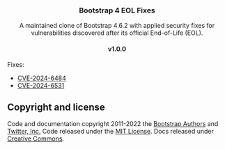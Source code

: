 
<h3 align="center">Bootstrap 4 EOL Fixes</h3>

<p align="center">
A maintained clone of Bootstrap 4.6.2 with applied security fixes for vulnerabilities discovered after its official End-of-Life (EOL).
</p>

<h4 align="center">v1.0.0</h3>
<p>Fixes:</p>
<ul>
    <li><a href="https://www.cve.org/CVERecord?id=CVE-2024-6484">CVE-2024-6484</a></li>
    <li><a href="https://www.cve.org/CVERecord?id=CVE-2024-6531">CVE-2024-6531</a></li>
</ul>


## Copyright and license

Code and documentation copyright 2011-2022 the [Bootstrap Authors](https://github.com/twbs/bootstrap/graphs/contributors) and [Twitter, Inc.](https://twitter.com) Code released under the [MIT License](https://github.com/twbs/bootstrap/blob/main/LICENSE). Docs released under [Creative Commons](https://creativecommons.org/licenses/by/3.0/).
